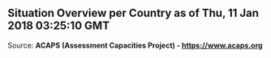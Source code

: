## Situation Overview per Country as of Thu, 11 Jan 2018 03:25:10 GMT

Source: **ACAPS (Assessment Capacities Project) - https://www.acaps.org**